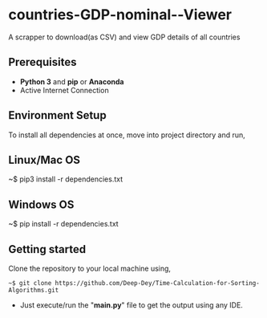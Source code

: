 # countries-GDP-nominal--Viewer
A scrapper to download(as CSV) and view GDP details of all countries

## Prerequisites

* **Python 3** and **pip** or **Anaconda**
* Active Internet Connection

## Environment Setup
To install all dependencies at once, move into project directory and run,
## Linux/Mac OS
~$ pip3 install -r dependencies.txt
## Windows OS
~$ pip install -r dependencies.txt

## Getting started

Clone the repository to your local machine using,
 
```
~$ git clone https://github.com/Deep-Dey/Time-Calculation-for-Sorting-Algorithms.git
```
* Just execute/run the "**main.py**" file to get the output using any IDE.

